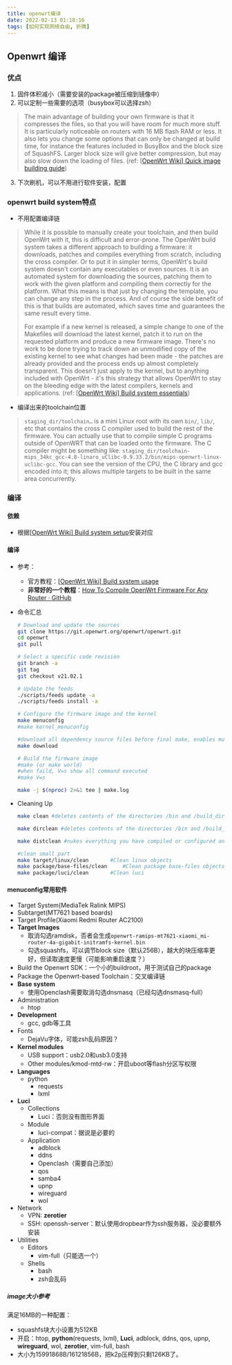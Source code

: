 ```yaml
---
title: openwrt编译
date: 2022-02-13 01:18:16
tags: [如何实现网络自由, 折腾]
---
```


## Openwrt 编译

### 优点

1. 固件体积减小（需要安装的package被压缩到镜像中）
2. 可以定制一些需要的选项（busybox可以选择zsh）

> The main advantage of building your own firmware is that it compresses the files, so that you will have room for much more stuff. It is particularly noticeable on routers with 16 MB flash RAM or less. It also lets you change some options that can only be changed at build time, for instance the features included in BusyBox and the block size of SquashFS. Larger block size will give better compression, but may also slow down the loading of files. (ref: [[OpenWrt Wiki\] Quick image building guide](https://openwrt.org/docs/guide-user/additional-software/beginners-build-guide))

3. 下次刷机，可以不用进行软件安装，配置
<!--more-->

### openwrt build system特点

- 不用配置编译链

> While it is possible to manually create your toolchain, and then build OpenWrt with it, this is difficult and error-prone. The OpenWrt build system takes a different approach to building a firmware: it downloads, patches and compiles everything from scratch, including the cross compiler. Or to put it in simpler terms, OpenWrt's build system doesn't contain any executables or even sources. It is an automated system for downloading the sources, patching them to work with the given platform and compiling them correctly for the platform. What this means is that just by changing the template, you can change any step in the process. And of course the side benefit of this is that builds are automated, which saves time and guarantees the same result every time.
>
> For example if a new kernel is released, a simple change to one of the Makefiles will download the latest kernel, patch it to run on the requested platform and produce a new firmware image. There's no work to be done trying to track down an unmodified copy of the existing kernel to see what changes had been made - the patches are already provided and the process ends up almost completely transparent. This doesn't just apply to the kernel, but to anything included with OpenWrt - it's this strategy that allows OpenWrt to stay on the bleeding edge with the latest compilers, kernels and applications. (ref: [[OpenWrt Wiki\] Build system essentials](https://openwrt.org/docs/guide-developer/build-system/buildsystem_essentials))

- 编译出来的toolchain位置

> `staging_dir/toolchain…` is a mini Linux root with its own `bin/`, `lib/`, etc that contains the cross C compiler used to build the rest of the firmware. You can actually use that to compile simple C programs outside of OpenWRT that can be loaded onto the firmware. The C compiler might be something like: `staging_dir/toolchain-mips_34kc_gcc-4.8-linaro_uClibc-0.9.33.2/bin/mips-openwrt-linux-uclibc-gcc`. You can see the version of the CPU, the C library and gcc encoded into it; this allows multiple targets to be built in the same area concurrently.

### 编译

#### 依赖

- 根据[[OpenWrt Wiki\] Build system setup](https://openwrt.org/docs/guide-developer/toolchain/install-buildsystem)安装对应

#### 编译

- 参考：

  - 官方教程：[[OpenWrt Wiki\] Build system usage](https://openwrt.org/docs/guide-developer/toolchain/use-buildsystem)
  - **非常好的一个教程**：[How To Compile OpenWrt Firmware For Any Router · GitHub](https://gist.github.com/chankruze/dee8c2ba31c338a60026e14e3383f981)

- 命令汇总

  ```bash
  # Download and update the sources
  git clone https://git.openwrt.org/openwrt/openwrt.git
  cd openwrt
  git pull
  
  # Select a specific code revision
  git branch -a
  git tag
  git checkout v21.02.1
  
  # Update the feeds
  ./scripts/feeds update -a
  ./scripts/feeds install -a
  
  # Configure the firmware image and the kernel
  make menuconfig
  #make kernel_menuconfig
  
  #download all dependency source files before final make, enables multi-core compilation
  make download
  
  # Build the firmware image
  #make (or make world)
  #when faild, V=s show all command executed
  #make V=s
  
  make -j $(nproc) 2>&1 tee | make.log
  ```

- Cleaning Up

  ```bash
  make clean #deletes contents of the directories /bin and /build_dir. make clean does not remove the toolchain, it also avoids cleaning architectures/targets other than the one you have selected in your .config
  
  make dirclean #deletes contents of the directories /bin and /build_dir and additionally /staging_dir and /toolchain (=the cross-compile tools) and /logs. 'Dirclean' is your basic "Full clean" operation.
  
  make distclean #nukes everything you have compiled or configured and also deletes all downloaded feeds contents and package sources.
  
  #clean small part
  make target/linux/clean  		#Clean linux objects 
  make package/base-files/clean 	#Clean package base-files objects
  make package/luci/clean 		#Clean luci
  ```

#### menuconfig常用软件

- Target System(MediaTek Ralink MIPS)
- Subtarget(MT7621 based boards)
- Target Profile(Xiaomi Redmi Router AC2100)
- **Target Images**
  - 取消勾选ramdisk，否者会生成`openwrt-ramips-mt7621-xiaomi_mi-router-4a-gigabit-initramfs-kernel.bin`
  - 勾选squashfs，可以调节block size（默认256B），越大的块压缩率更好，但读取速度更慢（可能影响重启速度？）
- Build the Openwrt SDK：一个小的buildroot，用于测试自己的package
- Package the Openwrt-based Toolchain：交叉编译链
- **Base system**
  - 使用Openclash需要取消勾选dnsmasq（已经勾选dnsmasq-full）
- Administration
  - htop
- **Development**
  - gcc, gdb等工具
- Fonts
  - DejaVu字体，可能zsh乱码原因？
- **Kernel modules**
  - USB support：usb2.0和usb3.0支持
  - Other modules/kmod-mtd-rw：开启uboot等flash分区写权限
- **Languages**
  - python
    - requests
    - lxml
- **Luci**
  - Collections
    - Luci：否则没有图形界面
  - Module
    - luci-compat：据说是必要的
  - Application
    - adblock
    - ddns
    - Openclash（需要自己添加）
    - qos
    - samba4
    - upnp
    - wireguard
    - wol
- Network
  - VPN: **zerotier**
  - SSH: openssh-server：默认使用dropbear作为ssh服务器，没必要额外安装
- Utilities
  - Editors
    - vim-full（只能选一个）
  - Shells
    - bash
    - zsh会乱码

##### image大小参考

满足16MB的一种配置：

- squashfs块大小设置为512KB
- 开启：htop, **python**(requests, lxml), **Luci**, adblock, ddns, qos, upnp, **wireguard**, wol, **zerotier**, vim-full, bash
- 大小为15991868B/16121856B，把k2p压榨到只剩126KB了。
